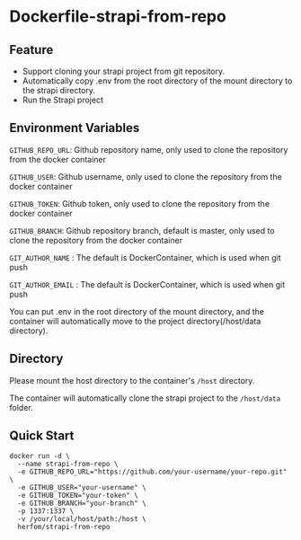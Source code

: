 # Dockerfile-strapi-from-repo

## Feature

- Support cloning your strapi project from git repository.
- Automatically copy .env from the root directory of the mount directory to the strapi directory.
- Run the Strapi project

## Environment Variables

`GITHUB_REPO_URL`: Github repository name, only used to clone the repository from the docker container

`GITHUB_USER`: Github username, only used to clone the repository from the docker container

`GITHUB_TOKEN`: Github token, only used to clone the repository from the docker container

`GITHUB_BRANCH`: Github repository branch, default is master, only used to clone the repository from the docker container

`GIT_AUTHOR_NAME` : The default is DockerContainer, which is used when git push

`GIT_AUTHOR_EMAIL` : The default is DockerContainer, which is used when git push

You can put .env in the root directory of the mount directory, and the container will automatically move to the project directory(/host/data directory).

## Directory

Please mount the host directory to the container's `/host` directory.

The container will automatically clone the strapi project to the `/host/data` folder.

## Quick Start

```
docker run -d \
  --name strapi-from-repo \
  -e GITHUB_REPO_URL="https://github.com/your-username/your-repo.git" \
  -e GITHUB_USER="your-username" \
  -e GITHUB_TOKEN="your-token" \
  -e GITHUB_BRANCH="your-branch" \
  -p 1337:1337 \
  -v /your/local/host/path:/host \
  herfom/strapi-from-repo

```
